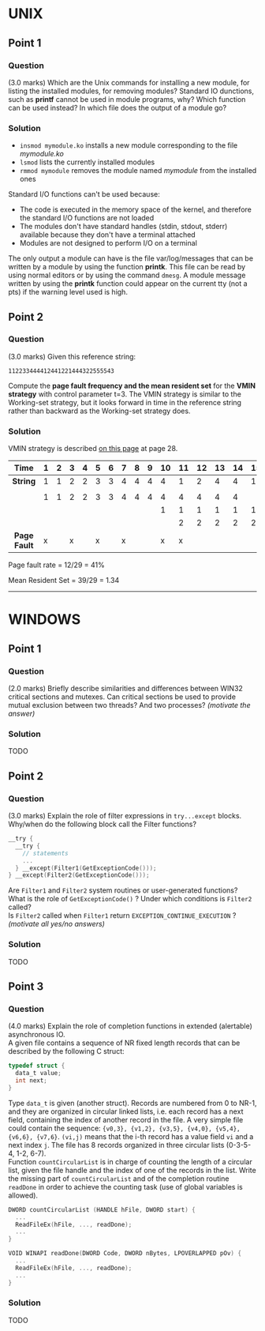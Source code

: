 # UNIX

## Point 1

### Question

(3.0 marks) Which are the Unix commands for installing a new module, for listing the installed modules,
for removing modules? Standard IO dunctions, such as **printf** cannot be used in module programs, why?
Which function can be used instead? In which file does the output of a module go?

### Solution

* `insmod mymodule.ko` installs a new module corresponding to the file *mymodule.ko*
* `lsmod` lists the currently installed modules
* `rmmod mymodule` removes the module named *mymodule* from the installed ones

Standard I/O functions can't be used because:

* The code is executed in the memory space of the kernel, and therefore the standard I/O functions are not loaded
* The modules don't have standard handles (stdin, stdout, stderr) available because they don't have a terminal attached
* Modules are not designed to perform I/O on a terminal

The only output a module can have is the file var/log/messages that can be written by a module by using
the function **printk**. This file can be read by using normal editors or by using the command `dmesg`.
A module message written by using the **printk** function could appear on the current tty (not a pts) if
the warning level used is high.

## Point 2

### Question

(3.0 marks) Given this reference string:

`112233444412441221444322555543`

Compute the **page fault frequency and the mean resident set** for the **VMIN strategy**
with control parameter t=3. The VMIN strategy is similar to the Working-set strategy, but it looks
forward in time in the reference string rather than backward as the Working-set strategy does.

### Solution

VMIN strategy is described [on this page](http://www.ics.uci.edu/~bic/courses/NUS-OS/Lectures-on-line/ch08.pptx)
at page 28.

| Time           | 1 | 2 | 3 | 4 | 5 | 6 | 7 | 8 | 9 | 10| 11| 12| 13| 14| 15| 16| 17| 18| 19| 20| 21| 22| 23| 24| 25| 26| 27| 28| 29|
|:--------------:|---|---|---|---|---|---|---|---|---|---|---|---|---|---|---|---|---|---|---|---|---|---|---|---|---|---|---|---|---|
| **String**     | 1 | 1 | 2 | 2 | 3 | 3 | 4 | 4 | 4 | 4 | 1 | 2 | 4 | 4 | 1 | 2 | 2 | 1 | 4 | 4 | 4 | 3 | 2 | 2 | 5 | 5 | 5 | 4 | 3 |
|                |   |   |   |   |   |   |   |   |   |   |   |   |   |   |   |   |   |   |   |   |   |   |   |   |   |   |   |   |   |
|                | 1 | 1 | 2 | 2 | 3 | 3 | 4 | 4 | 4 | 4 | 4 | 4 | 4 | 4 |   |   |   |   | 4 | 4 | 4 | 3 | 2 | 2 | 5 | 5 | 5 | 4 | 3 |
|                |   |   |   |   |   |   |   |   |   | 1 | 1 | 1 | 1 | 1 | 1 | 1 | 1 | 1 |   |   |   |   |   |   |   |   |   |   |   |
|                |   |   |   |   |   |   |   |   |   |   | 2 | 2 | 2 | 2 | 2 | 2 | 2 |   |   |   |   |   |   |   |   |   |   |   |   |
| **Page Fault** | x |   | x |   | x |   | x |   |   | x | x |   |   |   |   |   |   |   | x |   |   | x | x |   | x |   |   | x | x |

Page fault rate = 12/29 = 41%

Mean Resident Set = 39/29 = 1.34

---

# WINDOWS

## Point 1

### Question
(2.0 marks) Briefly describe similarities and differences between WIN32 critical sections and mutexes.
Can critical sections be used to provide mutual exclusion between two threads? And two processes? *(motivate the answer)*

### Solution
TODO

## Point 2

### Question

(3.0 marks) Explain the role of filter expressions in `try...except` blocks. Why/when do the following block call the Filter functions?

```c
__try {
  __try {
    // statements
    ...
  } __except(Filter1(GetExceptionCode()));
} __except(Filter2(GetExceptionCode()));
```

Are `Filter1` and `Filter2` system routines or user-generated functions?  
What is the role of `GetExceptionCode()` ? Under which conditions is `Filter2` called?  
Is `Filter2` called when `Filter1` return `EXCEPTION_CONTINUE_EXECUTION` ? *(motivate all yes/no answers)*

### Solution

TODO

## Point 3

### Question

(4.0 marks) Explain the role of completion functions in extended (alertable) asynchronous IO.  
A given file contains a sequence of NR fixed length records that can be described by the following C struct:

```c
typedef struct {
  data_t value;
  int next;
}
```

Type `data_t` is given (another struct). Records are numbered from 0 to NR-1, and they are organized in circular
linked lists, i.e. each record has a next field, containing the index of another record in the file. A very simple
file could contain the sequence: `{v0,3}, {v1,2}, {v3,5}, {v4,0}, {v5,4}, {v6,6}, {v7,6}`. `(vi,j)` means that the
i-th record has a value field `vi` and a next index `j`. The file has 8 records organized in three circular lists
(0-3-5-4, 1-2, 6-7).  
Function `countCircularList` is in charge of counting the length of a circular list, given the file handle and the
index of one of the records in the list. Write the missing part of `countCircularList` and of the completion routine
`readDone` in order to achieve the counting task (use of global variables is allowed).

```c
DWORD countCircularList (HANDLE hFile, DWORD start) {
  ...
  ReadFileEx(hFile, ..., readDone);
  ...
}

VOID WINAPI readDone(DWORD Code, DWORD nBytes, LPOVERLAPPED pOv) {
  ...
  ReadFileEx(hFile, ..., readDone);
  ...
}
```

### Solution

TODO
